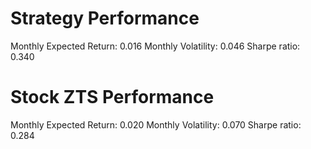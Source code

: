 # Strategy Performance
Monthly Expected Return: 0.016
Monthly Volatility: 0.046
Sharpe ratio: 0.340
# Stock ZTS Performance
Monthly Expected Return: 0.020
Monthly Volatility: 0.070
Sharpe ratio: 0.284
